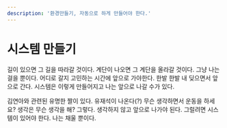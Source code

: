 ```yaml
---
description: '환경만들기, 자동으로 하게 만들어야 한다.'
---
```


# 시스템 만들기

길이 있으면 그 길을 따라갈 것이다. 계단이 나오면 그 계단을 올라갈 것이다. 그냥 나는 걸을 뿐이다. 어디로 갈지 고민하는 시간에 앞으로 가야한다. 한발 한발 내 딪으면서 앞으로 간다. 시스템은 이렇게 만들어지고 나는 앞으로 나갈 수가 있다.

김연아와 관련된 유명한 짤이 있다. 유재석이 나온다\(?\) 무슨 생각하면서 운동을 하세요? 생각은 무슨 생각을 해? 그렇다. 생각하지 않고 앞으로 나가야 된다. 그럴려면 시스템이 있어야 한다. 나는 채울 뿐이다.

